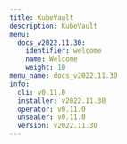 ```yaml
---
title: KubeVault
description: KubeVault
menu:
  docs_v2022.11.30:
    identifier: welcome
    name: Welcome
    weight: 10
menu_name: docs_v2022.11.30
info:
  cli: v0.11.0
  installer: v2022.11.30
  operator: v0.11.0
  unsealer: v0.11.0
  version: v2022.11.30
---
```



